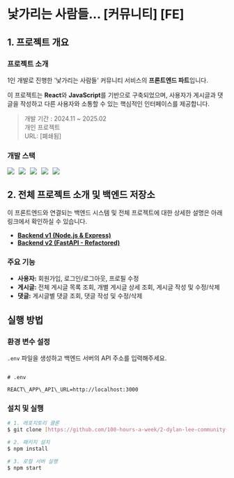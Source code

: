 # 낯가리는 사람들... [커뮤니티] [FE]

## 1. 프로젝트 개요

### 프로젝트 소개

1인 개발로 진행한 '낯가리는 사람들' 커뮤니티 서비스의 **프론트엔드 파트**입니다.

이 프로젝트는 **React**와 **JavaScript**를 기반으로 구축되었으며, 사용자가 게시글과 댓글을 작성하고 다른 사용자와 소통할 수 있는 핵심적인 인터페이스를 제공합니다.

> 개발 기간 : 2024.11 ~ 2025.02<br/>
> 개인 프로젝트<br/>
> URL: [폐쇄됨]

### 개발 스택

<div style="display:flex;gap:10px;flex-wrap:wrap;">
    <img src="https://img.shields.io/badge/JavaScript-F7DF1E?style=for-the-badge&logo=JavaScript&logoColor=white">
    <img src="https://img.shields.io/badge/node.js-6DB33F?style=for-the-badge&logo=node.js&logoColor=white">
    <img src="https://img.shields.io/badge/Express-000000?style=for-the-badge&logo=express&logoColor=white">
    <img src="https://img.shields.io/badge/react-black?logo=react&style=for-the-badge">
    <img src="https://img.shields.io/badge/MySQL-4479A1?style=for-the-badge&logo=mysql&logoColor=white">
</div>

## 2. 전체 프로젝트 소개 및 백엔드 저장소

이 프론트엔드와 연결되는 백엔드 시스템 및 전체 프로젝트에 대한 상세한 설명은 아래 링크에서 확인하실 수 있습니다.

* **[Backend v1 (Node.js & Express)](https://github.com/100-hours-a-week/2-dylan-lee-community-be)**
* **[Backend v2 (FastAPI - Refactored)](https://github.com/webplusangels/dylan-community-be-fastapi)**

### 주요 기능

-   **사용자:** 회원가입, 로그인/로그아웃, 프로필 수정
-   **게시글:** 전체 게시글 목록 조회, 개별 게시글 상세 조회, 게시글 작성 및 수정/삭제
-   **댓글:** 게시글별 댓글 조회, 댓글 작성 및 수정/삭제

## 실행 방법

### 환경 변수 설정

`.env` 파일을 생성하고 백엔드 서버의 API 주소를 입력해주세요.

```

# .env

REACT\_APP\_API\_URL=http://localhost:3000

```

### 설치 및 실행

```bash
# 1. 레포지토리 클론
$ git clone [https://github.com/100-hours-a-week/2-dylan-lee-community-fe-react.git](https://github.com/100-hours-a-week/2-dylan-lee-community-fe-react.git)

# 2. 패키지 설치
$ npm install

# 3. 로컬 서버 실행
$ npm start
```
